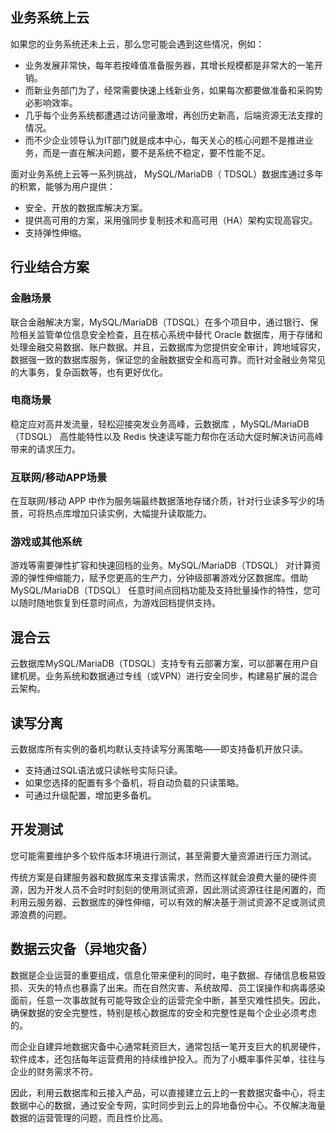 
## 业务系统上云

如果您的业务系统还未上云，那么您可能会遇到这些情况，例如：

- 业务发展非常快，每年若按峰值准备服务器，其增长规模都是非常大的一笔开销。
- 而新业务部门为了，经常需要快速上线新业务，如果每次都要做准备和采购势必影响效率。
- 几乎每个业务系统都遭遇过访问量激增，再创历史新高，后端资源无法支撑的情况。
- 而不少企业领导认为IT部门就是成本中心，每天关心的核心问题不是推进业务，而是一直在解决问题，要不是系统不稳定，要不性能不足。

面对业务系统上云等一系列挑战， MySQL/MariaDB（ TDSQL）数据库通过多年的积累，能够为用户提供：

- 安全、开放的数据库解决方案。
- 提供高可用的方案，采用强同步复制技术和高可用（HA）架构实现高容灾。
- 支持弹性伸缩。

## 行业结合方案
### 金融场景
联合金融解决方案，MySQL/MariaDB（TDSQL）在多个项目中，通过银行、保险相关监管单位信息安全检查，且在核心系统中替代 Oracle 数据库，用于存储和处理金融交易数据、账户数据。并且，云数据库为您提供安全审计，跨地域容灾，数据强一致的数据库服务，保证您的金融数据安全和高可靠。而针对金融业务常见的大事务，复杂函数等，也有更好优化。

### 电商场景
稳定应对高并发流量，轻松迎接突发业务高峰，云数据库 ，MySQL/MariaDB（TDSQL） 高性能特性以及 Redis 快速读写能力帮你在活动大促时解决访问高峰带来的请求压力。

### 互联网/移动APP场景
在互联网/移动 APP 中作为服务端最终数据落地存储介质，针对行业读多写少的场景，可将热点库增加只读实例，大幅提升读取能力。

### 游戏或其他系统

游戏等需要弹性扩容和快速回档的业务。MySQL/MariaDB（TDSQL） 对计算资源的弹性伸缩能力，赋予您更高的生产力，分钟级部署游戏分区数据库。借助 MySQL/MariaDB（TDSQL）  任意时间点回档功能及支持批量操作的特性，您可以随时随地恢复到任意时间点，为游戏回档提供支持。

## 混合云

云数据库MySQL/MariaDB（TDSQL）支持专有云部署方案，可以部署在用户自建机房。业务系统和数据通过专线（或VPN）进行安全同步，构建易扩展的混合云架构。

## 读写分离
云数据库所有实例的备机均默认支持读写分离策略——即支持备机开放只读。
 
- 支持通过SQL语法或只读帐号实际只读。
- 如果您选择的配置有多个备机，将自动负载的只读策略。
- 可通过升级配置，增加更多备机。


## 开发测试
您可能需要维护多个软件版本环境进行测试，甚至需要大量资源进行压力测试。

传统方案是自建服务器和数据库来支撑该需求，然而这样就会浪费大量的硬件资源，因为开发人员不会时时刻刻的使用测试资源，因此测试资源往往是闲置的，而利用云服务器、云数据库的弹性伸缩，可以有效的解决基于测试资源不足或测试资源浪费的问题。

## 数据云灾备（异地灾备）

数据是企业运营的重要组成，信息化带来便利的同时，电子数据、存储信息极易毁损、灭失的特点也暴露了出来。而在自然灾害、系统故障、员工误操作和病毒感染面前，任意一次事故就有可能导致企业的运营完全中断，甚至灾难性损失。因此，确保数据的安全完整性，特别是核心数据库的安全和完整性是每个企业必须考虑的。

而企业自建异地数据灾备中心通常耗资巨大，通常包括一笔开支巨大的机房硬件，软件成本，还包括每年运营费用的持续维护投入。而为了小概率事件买单，往往与企业的财务需求不符。

因此，利用云数据库和云接入产品，可以直接建立云上的一套数据灾备中心，将主数据中心的数据，通过安全专网，实时同步到云上的异地备份中心。不仅解决海量数据的运营管理的问题，而且性价比高。
 
